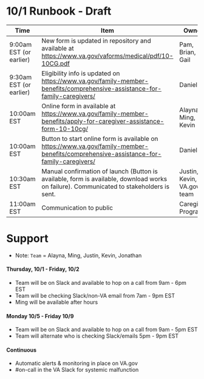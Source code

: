 # 10/1 Runbook - Draft

| Time | Item | Owner | Status |
|---|---|---|---|
| 9:00am EST (or earlier) | New form is updated in repository and available at https://www.va.gov/vaforms/medical/pdf/10-10CG.pdf  | Pam, Brian, Gail  |   | 
| 9:30am EST (or earlier) | Eligibility info is updated on https://www.va.gov/family-member-benefits/comprehensive-assistance-for-family-caregivers/    | Danielle 
| 10:00am EST  | Online form in available at https://www.va.gov/family-member-benefits/apply-for-caregiver-assistance-form-10-10cg/  | Alayna, Ming, Kevin  |   
| 10:00am EST  | Button to start online form is available on https://www.va.gov/family-member-benefits/comprehensive-assistance-for-family-caregivers/  | Danielle | 
| 10:30am EST | Manual confirmation of launch (Button is available, form is available, download works on failure). Communicated to stakeholders is sent. | Justin, Kevin, VA.gov team | 
| 11:00am EST | Communication to public | Caregiver Program 


# Support
- Note: `Team` = Alayna, Ming, Justin, Kevin, Jonathan

#### Thursday, 10/1 - Friday, 10/2
- Team will be on Slack and available to hop on a call from 9am - 6pm EST
- Team will be checking Slack/non-VA email from 7am - 9pm EST
- Ming will be available after hours
#### Monday 10/5 - Friday 10/9
- Team will be on Slack and available to hop on a call from 9am - 5pm EST
- Team will alternate who is checking Slack/emails 5pm - 9pm EST
#### Continuous
- Automatic alerts & monitoring in place on VA.gov
- #on-call in the VA Slack for systemic malfunction
